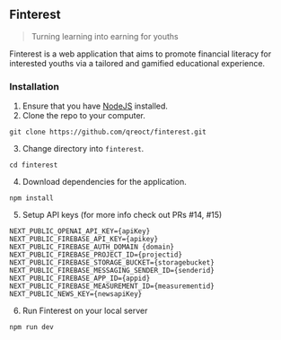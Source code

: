 ## Finterest
> Turning learning into earning for youths

Finterest is a web application that aims to promote financial literacy for interested youths via a tailored and gamified educational experience.

### Installation
1. Ensure that you have [NodeJS](https://nodejs.org/en) installed. 
2. Clone the repo to your computer.
```
git clone https://github.com/qreoct/finterest.git
```
3. Change directory into `finterest`.
```
cd finterest
```
4. Download dependencies for the application.
```
npm install
```
5. Setup API keys (for more info check out PRs #14, #15)
```
NEXT_PUBLIC_OPENAI_API_KEY={apiKey}
NEXT_PUBLIC_FIREBASE_API_KEY={apikey}
NEXT_PUBLIC_FIREBASE_AUTH_DOMAIN {domain}
NEXT_PUBLIC_FIREBASE_PROJECT_ID={projectid}
NEXT_PUBLIC_FIREBASE_STORAGE_BUCKET={storagebucket}
NEXT_PUBLIC_FIREBASE_MESSAGING_SENDER_ID={senderid}
NEXT_PUBLIC_FIREBASE_APP_ID={appid}
NEXT_PUBLIC_FIREBASE_MEASUREMENT_ID={measurementid}
NEXT_PUBLIC_NEWS_KEY={newsapiKey}
```
6. Run Finterest on your local server
```
npm run dev
```
